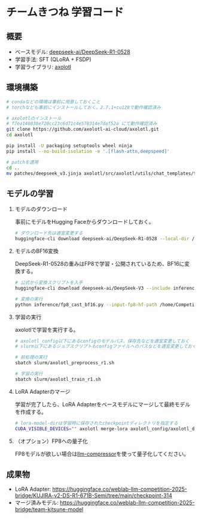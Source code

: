 #  チームきつね 学習コード

## 概要

- ベースモデル: [deepseek-ai/DeepSeek-R1-0528](https://huggingface.co/deepseek-ai/DeepSeek-R1-0528)
- 学習手法: SFT (QLoRA + FSDP)
- 学習ライブラリ: [axolotl](https://github.com/axolotl-ai-cloud/axolotl)

## 環境構築

```bash
# condaなどの環境は事前に用意しておくこと
# torchなども事前にインストールしておく。2.7.1+cu128で動作確認済み

# axolotlのインストール
# f7ea140838e720cc23c6d71c4e578314e7daf52a にて動作確認済み
git clone https://github.com/axolotl-ai-cloud/axolotl.git
cd axolotl

pip install -U packaging setuptools wheel ninja
pip install --no-build-isolation -e '.[flash-attn,deepspeed]'

# patchを適用
cd ..
mv patches/deepseek_v3.jinja axolotl/src/axolotl/utils/chat_templates/templates/deepseek_v3.jinja
```

## モデルの学習

1. モデルのダウンロード

    事前にモデルをHugging Faceからダウンロードしておく。
    ```bash
    # ダウンロード先は適宜変更する
    huggingface-cli download deepseek-ai/DeepSeek-R1-0528 --local-dir /home/Competition2025/P01/shareP01/models/DeepSeek-R1-0528
    ```

2. モデルのBF16変換

    DeepSeek-R1-0528の重みはFP8で学習・公開されているため、BF16に変換する。
    ```bash
    # 公式から変換スクリプトを入手
    huggingface-cli download deepseek-ai/DeepSeek-V3 --include inference/* --local-dir ./

    # 変換の実行
    python inference/fp8_cast_bf16.py --input-fp8-hf-path /home/Competition2025/P01/shareP01/models/DeepSeek-R1-0528 --output-bf16-hf-path /home/Competition2025/P01/shareP01/models/DeepSeek-R1-0528-BF16
    ```

3. 学習の実行

    axolotlで学習を実行する。
    ```bash
    # axolotl_config以下にあるconfigのモデルパス、保存先などを適宜変更しておく
    # slurm以下にあるジョブスクリプトもconfigファイルへのパスなどを適宜変更しておく

    # 前処理の実行
    sbatch slurm/axolotl_preprocess_r1.sh

    # 学習の実行
    sbatch slurm/axolotl_train_r1.sh
    ```

4. LoRA Adapterのマージ

    学習が完了したら、LoRA Adapterをベースモデルにマージして最終モデルを作成する。
    ```bash
    # lora-model-dirは学習時に保存されたcheckpointディレクトリを指定する
    CUDA_VISIBLE_DEVICES="" axolotl merge-lora axolotl_config/axolotl_deepseek_r1_fsdp.yaml --lora-model-dir="/home/Competition2025/P01/shareP01/models/r1-run5_20250824/checkpoint-314"
    ```

5. （オプション）FP8への量子化

    FP8モデルが欲しい場合は[llm-compressor](https://github.com/vllm-project/llm-compressor)を使って量子化してください。

## 成果物

- LoRA Adapter: https://huggingface.co/weblab-llm-competition-2025-bridge/KUJIRA-v2-DS-R1-671B-Semi/tree/main/checkpoint-314
- マージ済みモデル: https://huggingface.co/weblab-llm-competition-2025-bridge/team-kitsune-model

